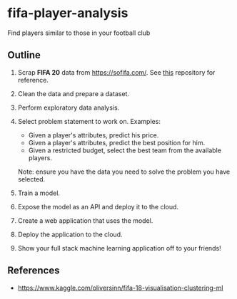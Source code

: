 # fifa-player-analysis
Find players similar to those in your football club

## Outline

1. Scrap **FIFA 20** data from https://sofifa.com/. See [this](https://github.com/amanthedorkknight/fifa18-all-player-statistics) repository for reference.

2. Clean the data and prepare a dataset.

3. Perform exploratory data analysis.

4. Select problem statement to work on. Examples:
   - Given a player's attributes, predict his price.
   - Given a player's attributes, predict the best position for him.
   - Given a restricted budget, select the best team from the available players.
   
   Note: ensure you have the data you need to solve the problem you have selected.
   
5. Train a model.

6. Expose the model as an API and deploy it to the cloud.

7. Create a web application that uses the model.

8. Deploy the application to the cloud.

9. Show your full stack machine learning application off to your friends!


## References
 - https://www.kaggle.com/oliversinn/fifa-18-visualisation-clustering-ml
 
